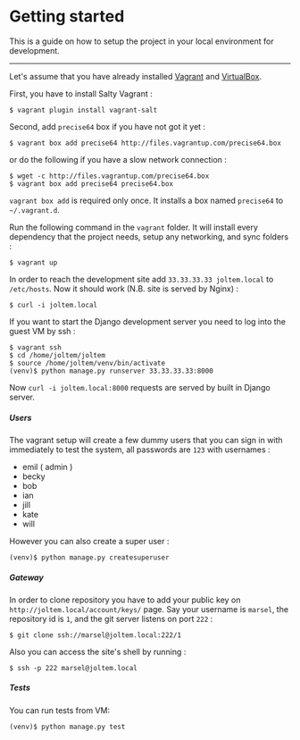 # Getting started

This is a guide on how to setup the project in your local environment for development.

---

Let's assume that you have already installed
[Vagrant](http://www.vagrantup.com) and
[VirtualBox](https://www.virtualbox.org).

First, you have to install Salty Vagrant :

    $ vagrant plugin install vagrant-salt

Second, add `precise64` box if you have not got it yet :

    $ vagrant box add precise64 http://files.vagrantup.com/precise64.box

or do the following if you have a slow network connection :

    $ wget -c http://files.vagrantup.com/precise64.box
    $ vagrant box add precise64 precise64.box

`vagrant box add` is required only once. It installs a box named
`precise64` to `~/.vagrant.d`.

Run the following command in the `vagrant` folder. It will install every dependency that the project needs,
setup any networking, and sync folders :

    $ vagrant up

In order to reach the development site add `33.33.33.33 joltem.local` to `/etc/hosts`. Now it should work (N.B. site is served by Nginx) :

    $ curl -i joltem.local

If you want to start the Django development server you need to log into the guest VM by ssh :

    $ vagrant ssh
    $ cd /home/joltem/joltem
    $ source /home/joltem/venv/bin/activate
    (venv)$ python manage.py runserver 33.33.33.33:8000

Now `curl -i joltem.local:8000` requests are served by built in Django server.

##### Users

The vagrant setup will create a few dummy users that you can sign in with immediately to test the system, all passwords are `123` with usernames :

* emil ( admin )
* becky
* bob
* ian
* jill
* kate
* will

However you can also create a super user :

    (venv)$ python manage.py createsuperuser

##### Gateway

In order to clone repository you have to add your public key on
``http://joltem.local/account/keys/`` page. Say your username is ``marsel``, the repository id is ``1``, and the git server listens on port ``222`` :

    $ git clone ssh://marsel@joltem.local:222/1

Also you can access the site's shell by running :

	$ ssh -p 222 marsel@joltem.local

##### Tests

You can run tests from VM:

    (venv)$ python manage.py test
